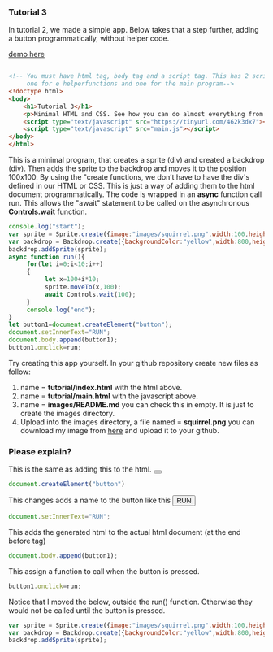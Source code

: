 
### Tutorial 3

In tutorial 2, we made a simple app. Below takes that a step further, adding a button programmatically, without helper code.


[demo here](https://gormanlearncode.github.io/learncode/tutorial3/)

```html

<!-- You must have html tag, body tag and a script tag. This has 2 script tags,
     one for e helperfunctions and one for the main program-->
<!doctype html>
<body>
    <h1>Tutorial 3</h1>
    <p>Minimal HTML and CSS. See how you can do almost everything from code.</p>
    <script type="text/javascript" src="https://tinyurl.com/462k3dx7"></script>
    <script type="text/javascript" src="main.js"></script>
</body>
</html>

```
This is a minimal program, that creates a sprite (div) and created a backdrop (div). Then adds the sprite to the backdrop and moves it to the position 100x100. By using the "create functions, we don’t have to have the div's defined in our HTML or CSS. This is just a way of adding them to the html document programmatically. The code is wrapped in an **async** function call run. This allows the "await" statement to be called on the asynchronous **Controls.wait** function.
```javascript
console.log("start");
var sprite = Sprite.create({image:"images/squirrel.png",width:100,height:100});
var backdrop = Backdrop.create({backgroundColor:"yellow",width:800,height:400});
backdrop.addSprite(sprite);
async function run(){
     for(let i=0;i<10;i++)
     {
          let x=100+i*10;
          sprite.moveTo(x,100);
          await Controls.wait(100);
     }
     console.log("end");
}
let button1=document.createElement("button");
document.setInnerText="RUN";
document.body.append(button1);
button1.onclick=run;

```
Try creating this app yourself. In your github repository create new files as follow:
1) name = **tutorial/index.html** with the html above.
2) name = **tutorial/main.html** with the javascript above.
3) name = **images/README.md** you can check this in empty. It is just to create the images directory.
4) Upload into the images directory, a file named = **squirrel.png** you can download my image from [here](https://gormanlearncode.github.io/learncode/tutorial2/images/squirrel.png) and upload it to your github.

### Please explain?
This is the same as adding this to the html. <button></button>
```javascript
document.createElement("button")
```
This changes adds a name to the button like this <button>RUN</button>
```javascript
document.setInnerText="RUN";
```
This adds the generated html to the actual html document (at the end before </body> tag)
```javascript
document.body.append(button1);
```
This assign a function to call when the button is pressed.
```javascript
button1.onclick=run;
```
Notice that I moved the below, outside the run() function. Otherwise they would not be called until the button is pressed.
```javascript
var sprite = Sprite.create({image:"images/squirrel.png",width:100,height:100});
var backdrop = Backdrop.create({backgroundColor:"yellow",width:800,height:400});
backdrop.addSprite(sprite);
```
